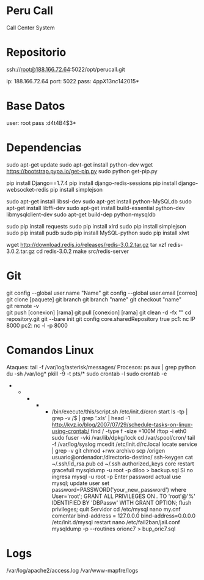 Peru Call
==========

Call Center System


Repositorio
===========

ssh://root@188.166.72.64:5022/opt/perucall.git 

ip: 188.166.72.64
port: 5022
pass: 4pp$X13nc14$2015*

Base Datos
==========

user: root
pass :d4t4B4$3*



Dependencias
============

sudo apt-get update
sudo apt-get install python-dev
wget https://bootstrap.pypa.io/get-pip.py
sudo python get-pip.py

pip install Django==1.7.4
pip install django-redis-sessions
pip install django-websocket-redis
pip install simplejson


sudo apt-get install libssl-dev
sudo apt-get install python-MySQLdb
sudo apt-get install libffi-dev
sudo apt-get install build-essential python-dev libmysqlclient-dev
sudo apt-get build-dep python-mysqldb

sudo pip install requests
sudo pip install xlrd
sudo pip install simplejson
sudo pip install pudb
sudo pip install MySQL-python
sudo pip install xlwt

wget http://download.redis.io/releases/redis-3.0.2.tar.gz
tar xzf redis-3.0.2.tar.gz
cd redis-3.0.2
make
src/redis-server

Git
===
 
git config --global user.name "Name" 
git config --global user.email [correo]
git clone [paquete]
git branch
git branch "name" 
git checkout "name"   
git remote -v  
git push [conexion] [rama]
git pull [conexion] [rama]
git clean  -d  -fx ""
cd repository.git
git --bare init
git config core.sharedRepository true
pc1: nc IP 8000
pc2: nc -l -p 8000



Comandos Linux
==============

Ataques: tail -f /var/log/asterisk/messages/
Procesos: ps aux | grep python
du -sh /var/log*
pkill -9 -t pts/*
sudo crontab -l
sudo crontab -e
* * * * * /bin/execute/this/script.sh
/etc/init.d/cron start
ls -tp | grep -v /$ | grep '.xls' | head -1
http://kvz.io/blog/2007/07/29/schedule-tasks-on-linux-using-crontab/
find / -type f -size +100M
iftop -i eth0
sudo fuser -vki  /var/lib/dpkg/lock
cd /var/spool/cron/
tail -f /var/log/syslog
mcedit /etc/init.d/rc.local
locate service | grep -v git
chmod +rwx archivo
scp /origen usuario@ordenador:/directorio-destino/
ssh-keygen
cat ~/.ssh/id_rsa.pub
cd ~/.ssh 
authorized_keys
core restart gracefull
mysqldump -u root -p diloo > backup.sql
Si no ingresa
mysql -u root -p
Enter password actual
use mysql;
update user set password=PASSWORD('your_new_password') where User='root';
GRANT ALL PRIVILEGES ON *.* TO 'root'@'%' IDENTIFIED BY 'DBPassw' WITH GRANT OPTION;
flush privileges;
quit
Servidor
cd /etc/mysql
nano my.cnf
comentar bind-address = 127.0.0.0
bind-address=0.0.0.0
/etc/init.d/mysql restart
nano /etc/fail2ban/jail.conf 
mysqldump -p --routines orionc7 > bup_oric7.sql





Logs
====

/var/log/apache2/access.log
/var/www-mapfre/logs



